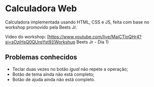 # Calculadora Web

Calculadora implementada usando HTML, CSS e JS, feita com base no workshop promovido pela Beets Jr.

Vídeo do workshop: [https://www.youtube.com/live/MajCTloQHr4?si=sOzjHsQ0QUrqYst9](Workshup Beets Jr - Dia 1)

## Problemas conhecidos

- Teclar duas vezes no botão _igual_ não repete a operação;
- Botão de tema ainda não está completo;
- Botão de ajuda ainda não está completo.
